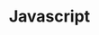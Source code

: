 ---
title: Javascript
description: JavaScript (JS) is a lightweight interpreted or just-in-time compiled programming language with first-class functions. 
link: https://developer.mozilla.org/en-US/docs/Web/JavaScript
---